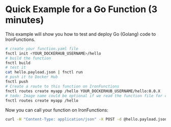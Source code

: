 # Quick Example for a Go Function (3 minutes)

This example will show you how to test and deploy Go (Golang) code to IronFunctions.

```sh
# create your function.yaml file
fnctl init <YOUR_DOCKERHUB_USERNAME>/hello
# build the function
fnctl build
# test it
cat hello.payload.json | fnctl run
# push it to Docker Hub
fnctl push
# Create a route to this function on IronFunctions
fnctl routes create myapp /hello YOUR_DOCKERHUB_USERNAME/hello:0.0.X
# todo: Image name could be optional if we read the function file for creating the route. Then command could be:
fnctl routes create myapp /hello
```

Now you can call your function on IronFunctions:

 ```sh
 curl -H "Content-Type: application/json" -X POST -d @hello.payload.json http://localhost:8080/r/myapp/hello
 ```
